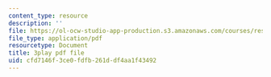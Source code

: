 ```yaml
---
content_type: resource
description: ''
file: https://ol-ocw-studio-app-production.s3.amazonaws.com/courses/res-2-002-finite-element-procedures-for-solids-and-structures-spring-2010/cfd7146f3ce0fdfb261ddf4aa1f43492_20WSeL4tz2k.pdf
file_type: application/pdf
resourcetype: Document
title: 3play pdf file
uid: cfd7146f-3ce0-fdfb-261d-df4aa1f43492
---
```

